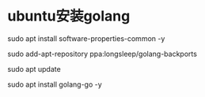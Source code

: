 # ubuntu安装golang

sudo apt install software-properties-common -y

sudo add-apt-repository ppa:longsleep/golang-backports

sudo apt update

sudo apt install golang-go -y